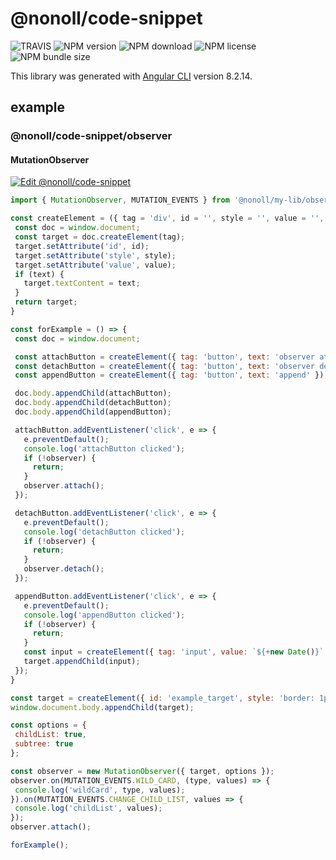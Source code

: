 # @nonoll/code-snippet

![TRAVIS](https://img.shields.io/travis/com/nonoll/code-snippet/master.svg?style=for-the-badge)
![NPM version](https://img.shields.io/npm/v/@nonoll/code-snippet.svg?style=for-the-badge)
![NPM download](https://img.shields.io/npm/dt/@nonoll/code-snippet?style=for-the-badge)
![NPM license](https://img.shields.io/npm/l/@nonoll/code-snippet?style=for-the-badge)
![NPM bundle size](https://img.shields.io/bundlephobia/min/@nonoll/code-snippet?style=for-the-badge)

This library was generated with [Angular CLI](https://github.com/angular/angular-cli) version 8.2.14.

## example

### @nonoll/code-snippet/observer

#### MutationObserver

[![Edit @nonoll/code-snippet](https://codesandbox.io/static/img/play-codesandbox.svg)](https://codesandbox.io/s/wonderful-johnson-9gko8?expanddevtools=1&fontsize=14&hidenavigation=1&initialpath=%2Fobserver-MutationObserver.html&module=%2Fobserver-MutationObserver.html&theme=dark)

```javascript
import { MutationObserver, MUTATION_EVENTS } from '@nonoll/my-lib/observer';

const createElement = ({ tag = 'div', id = '', style = '', value = '', text = '' }) => {
 const doc = window.document;
 const target = doc.createElement(tag);
 target.setAttribute('id', id);
 target.setAttribute('style', style);
 target.setAttribute('value', value);
 if (text) {
   target.textContent = text;
 }
 return target;
}

const forExample = () => {
 const doc = window.document;

 const attachButton = createElement({ tag: 'button', text: 'observer attach' });
 const detachButton = createElement({ tag: 'button', text: 'observer detach' });
 const appendButton = createElement({ tag: 'button', text: 'append' });

 doc.body.appendChild(attachButton);
 doc.body.appendChild(detachButton);
 doc.body.appendChild(appendButton);

 attachButton.addEventListener('click', e => {
   e.preventDefault();
   console.log('attachButton clicked');
   if (!observer) {
     return;
   }
   observer.attach();
 });

 detachButton.addEventListener('click', e => {
   e.preventDefault();
   console.log('detachButton clicked');
   if (!observer) {
     return;
   }
   observer.detach();
 });

 appendButton.addEventListener('click', e => {
   e.preventDefault();
   console.log('appendButton clicked');
   if (!observer) {
     return;
   }
   const input = createElement({ tag: 'input', value: `${+new Date()}` });
   target.appendChild(input);
 });
}

const target = createElement({ id: 'example_target', style: 'border: 1px solid red' });
window.document.body.appendChild(target);

const options = {
 childList: true,
 subtree: true
};

const observer = new MutationObserver({ target, options });
observer.on(MUTATION_EVENTS.WILD_CARD, (type, values) => {
 console.log('wildCard', type, values);
}).on(MUTATION_EVENTS.CHANGE_CHILD_LIST, values => {
 console.log('childList', values);
});
observer.attach();

forExample();
```
